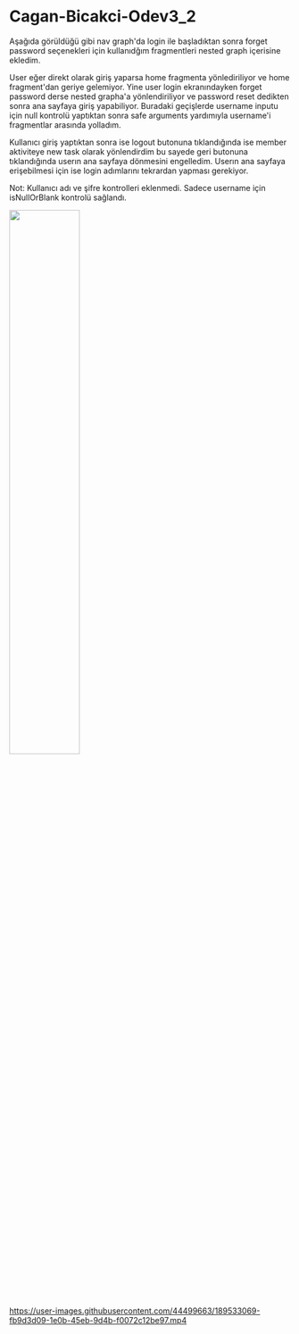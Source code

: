 # Cagan-Bicakci-Odev3_2

  Aşağıda görüldüğü gibi nav graph'da login ile başladıktan sonra forget password seçenekleri için kullanıdğım fragmentleri nested graph içerisine ekledim.
  
  User eğer direkt olarak giriş yaparsa home fragmenta yönlediriliyor ve home fragment'dan geriye gelemiyor. Yine user login ekranındayken forget password derse nested grapha'a yönlendiriliyor ve password reset dedikten sonra ana sayfaya giriş yapabiliyor. Buradaki geçişlerde username inputu için null kontrolü yaptıktan sonra safe arguments yardımıyla username'i fragmentlar arasında yolladım.
  
  Kullanıcı giriş yaptıktan sonra ise logout butonuna tıklandığında ise member aktiviteye new task olarak yönlendirdim bu sayede geri butonuna tıklandığında userın ana sayfaya dönmesini engelledim. Userın ana sayfaya erişebilmesi için ise login adımlarını tekrardan yapması gerekiyor.
  
  Not: Kullanıcı adı ve şifre kontrolleri eklenmedi. Sadece username için isNullOrBlank kontrolü sağlandı.
 
<img src="https://user-images.githubusercontent.com/44499663/189533166-1d6e5a49-51ca-4655-9fc0-8871bb6007c3.png" width="50%" height="50%"/>

https://user-images.githubusercontent.com/44499663/189533069-fb9d3d09-1e0b-45eb-9d4b-f0072c12be97.mp4

